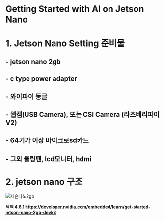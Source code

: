 # Getting Started with AI on Jetson Nano

# 1. Jetson Nano Setting 준비물
##   - jetson nano 2gb
##   - c type power adapter
##   - 와이파이 동글
##   - 웹캠(USB Camera), 또는 CSI Camera (라즈베리파이 V2)
##   - 64기가 이상 마이크로sd카드
##   - 그외 쿨링펜, lcd모니터, hdmi 
# 2. jetson nano 구조
![제슨나노2gb](https://user-images.githubusercontent.com/92077615/196316580-70196b49-9d94-448b-a90d-ea7c82841e6e.jpg)


<b> 잭팩 4.6.1  https://developer.nvidia.com/embedded/learn/get-started-jetson-nano-2gb-devkit
